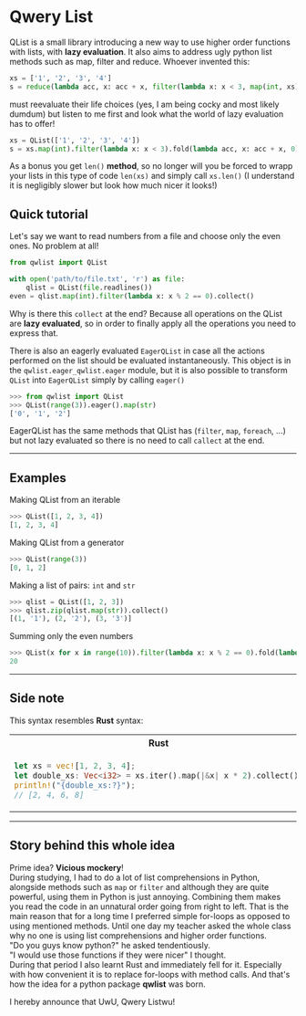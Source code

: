 # Qwery List
QList is a small library introducing a new way to use higher order functions
with lists, with **lazy evaluation**. It also aims to address ugly 
python list methods such as map, filter and reduce. Whoever invented this:
```python
xs = ['1', '2', '3', '4']
s = reduce(lambda acc, x: acc + x, filter(lambda x: x < 3, map(int, xs)), 0)
```
must reevaluate their life choices (yes, I am being cocky and most likely dumdum) but listen
to me first and look what the world of lazy evaluation has to offer!
```python
xs = QList(['1', '2', '3', '4'])
s = xs.map(int).filter(lambda x: x < 3).fold(lambda acc, x: acc + x, 0)
```

As a bonus you get `len()` **method**, so no longer will you be forced to wrapp your
lists in this type of code `len(xs)` and simply call `xs.len()` (I understand it is negligibly 
slower but look how much nicer it looks!)

## Quick tutorial
Let's say we want to read numbers from a file and choose only the even ones. No problem at all!
```python
from qwlist import QList

with open('path/to/file.txt', 'r') as file:
    qlist = QList(file.readlines())
even = qlist.map(int).filter(lambda x: x % 2 == 0).collect()
```
Why is there this `collect` at the end? Because all operations on the QList are **lazy evaluated**, 
so in order to finally apply all the operations you need to express that.

There is also an eagerly evaluated `EagerQList` in case all the actions performed on the list should
be evaluated instantaneously. This object is in the `qwlist.eager_qwlist.eager` module, but it is also
possible to transform `QList` into `EagerQList` simply by calling `eager()`
```python
>>> from qwlist import QList
>>> QList(range(3)).eager().map(str)
['0', '1', '2']
```
EagerQList has the same methods that QList has (`filter`, `map`, `foreach`, ...) but not lazy evaluated so there is no need to call `callect`
at the end.

---
## Examples
Making QList from an iterable
```python
>>> QList([1, 2, 3, 4])
[1, 2, 3, 4]
```
Making QList from a generator
```python
>>> QList(range(3))
[0, 1, 2]
```
Making a list of pairs: `int` and `str`
```python
>>> qlist = QList([1, 2, 3])
>>> qlist.zip(qlist.map(str)).collect()
[(1, '1'), (2, '2'), (3, '3')]
```
Summing only the even numbers
```python
>>> QList(x for x in range(10)).filter(lambda x: x % 2 == 0).fold(lambda acc, x: acc + x, 0)
20
```
---

## Side note
This syntax resembles **Rust** syntax:

<table>
<tr>
<th>Rust</th>
<th>Python</th>
</tr>
<tr>
<td>

```rust
let xs = vec![1, 2, 3, 4];
let double_xs: Vec<i32> = xs.iter().map(|&x| x * 2).collect();
println!("{double_xs:?}");
// [2, 4, 6, 8]
```

</td>
<td>

```python
xs = QList([1, 2, 3, 4])
double_xs = xs.map(lambda x: x * 2).collect()
print(double_xs)
# [2, 4, 6, 8]
```

</td>
</tr>
</table>

---
## Story behind this whole idea
Prime idea? **Vicious mockery**! \
During studying, I had to do a lot of list comprehensions in Python, alongside
methods such as `map` or `filter` and although they are quite powerful, using them
in Python is just annoying. Combining them makes you read the code in an unnatural order going
from right to left. That is the main reason that for a long time I preferred simple for-loops
as opposed to using mentioned methods. Until one day my teacher asked the whole class why no one is using
list comprehensions and higher order functions. \
"Do you guys know python?" he asked tendentiously. \
"I would use those functions if they were nicer" I thought.\
During that period I also learnt Rust and immediately fell for it. Especially with how convenient
it is to replace for-loops with method calls. And that's how the idea for a python package
**qwlist** was born.


I hereby announce that UwU, Qwery Listwu!

